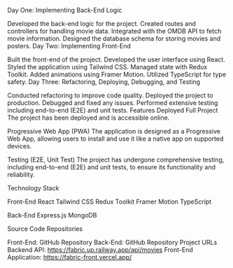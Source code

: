 Day One: Implementing Back-End Logic

Developed the back-end logic for the project.
Created routes and controllers for handling movie data.
Integrated with the OMDB API to fetch movie information.
Designed the database schema for storing movies and posters.
Day Two: Implementing Front-End

Built the front-end of the project.
Developed the user interface using React.
Styled the application using Tailwind CSS.
Managed state with Redux Toolkit.
Added animations using Framer Motion.
Utilized TypeScript for type safety.
Day Three: Refactoring, Deploying, Debugging, and Testing

Conducted refactoring to improve code quality.
Deployed the project to production.
Debugged and fixed any issues.
Performed extensive testing including end-to-end (E2E) and unit tests.
Features
Deployed Full Project
The project has been deployed and is accessible online.

Progressive Web App (PWA)
The application is designed as a Progressive Web App, allowing users to install and use it like a native app on supported devices.

Testing (E2E, Unit Test)
The project has undergone comprehensive testing, including end-to-end (E2E) and unit tests, to ensure its functionality and reliability.

Technology Stack

Front-End
React
Tailwind CSS
Redux Toolkit
Framer Motion
TypeScript

Back-End
Express.js
MongoDB

Source Code Repositories

Front-End: GitHub Repository
Back-End: GitHub Repository
Project URLs
Backend API: https://fabric.up.railway.app/api/movies
Front-End Application: https://fabric-front.vercel.app/

